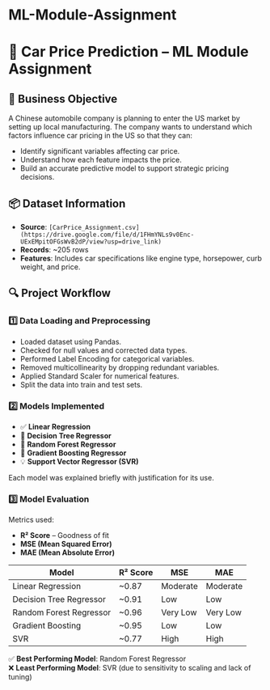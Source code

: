 # ML-Module-Assignment

# 🚗 Car Price Prediction – ML Module Assignment

## 🧭 Business Objective

A Chinese automobile company is planning to enter the US market by setting up local manufacturing. The company wants to understand which factors influence car pricing in the US so that they can:

- Identify significant variables affecting car price.
- Understand how each feature impacts the price.
- Build an accurate predictive model to support strategic pricing decisions.


## 📦 Dataset Information

- **Source**: `[CarPrice_Assignment.csv](https://drive.google.com/file/d/1FHmYNLs9v0Enc-UExEMpitOFGsWvB2dP/view?usp=drive_link)`
- **Records**: ~205 rows
- **Features**: Includes car specifications like engine type, horsepower, curb weight, and price.


## 🔍 Project Workflow

### 1️⃣ Data Loading and Preprocessing

- Loaded dataset using Pandas.
- Checked for null values and corrected data types.
- Performed Label Encoding for categorical variables.
- Removed multicollinearity by dropping redundant variables.
- Applied Standard Scaler for numerical features.
- Split the data into train and test sets.

### 2️⃣ Models Implemented

- ✅ **Linear Regression**  
- 🌲 **Decision Tree Regressor**
- 🌳 **Random Forest Regressor**
- 🚀 **Gradient Boosting Regressor**
- 💡 **Support Vector Regressor (SVR)**

Each model was explained briefly with justification for its use.

### 3️⃣ Model Evaluation

Metrics used:

- **R² Score** – Goodness of fit
- **MSE (Mean Squared Error)**
- **MAE (Mean Absolute Error)**

| Model                     | R² Score | MSE       | MAE       |
|--------------------------|----------|-----------|-----------|
| Linear Regression        | ~0.87    | Moderate  | Moderate  |
| Decision Tree Regressor | ~0.91    | Low       | Low       |
| Random Forest Regressor | ~0.96    | Very Low  | Very Low  |
| Gradient Boosting       | ~0.95    | Low       | Low       |
| SVR                     | ~0.77    | High      | High      |

✅ **Best Performing Model**: Random Forest Regressor  
❌ **Least Performing Model**: SVR (due to sensitivity to scaling and lack of tuning)


